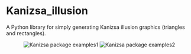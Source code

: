 # Kanizsa_illusion

A Python library for simply generating Kanizsa illusion graphics (triangles and rectangles).

<div align="center">
  <img src="https://i.loli.net/2021/07/24/JHsFRtBm6XwnD1e.gif" alt="Kanizsa package examples1" />
  <img src="https://i.loli.net/2021/07/24/zC8pXhAu9ayYxtm.gif" alt="Kanizsa package examples2" />
</div>
